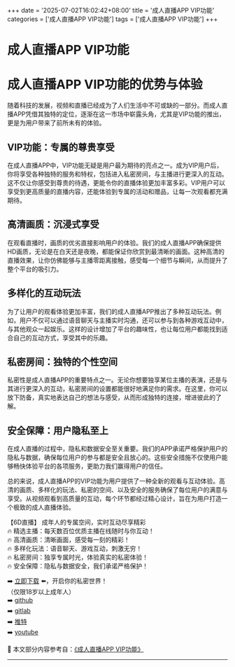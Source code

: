 +++
date = '2025-07-02T16:02:42+08:00'
title = '成人直播APP VIP功能'
categories = ['成人直播APP VIP功能']
tags = ['成人直播APP VIP功能']
+++

# 成人直播APP VIP功能

# 成人直播APP VIP功能的优势与体验

随着科技的发展，视频和直播已经成为了人们生活中不可或缺的一部分。而成人直播APP凭借其独特的定位，逐渐在这一市场中崭露头角，尤其是VIP功能的推出，更是为用户带来了前所未有的体验。

## VIP功能：专属的尊贵享受

在成人直播APP中，VIP功能无疑是用户最为期待的亮点之一。成为VIP用户后，你将享受各种独特的服务和特权，包括进入私密房间，与主播进行更深入的互动。这不仅让你感受到尊贵的待遇，更能令你的直播体验更加丰富多彩。VIP用户可以享受到更高质量的直播内容，还能体验到专属的活动和赠品，让每一次观看都充满期待。

## 高清画质：沉浸式享受

在观看直播时，画质的优劣直接影响用户的体验。我们的成人直播APP确保提供HD画质，无论是在白天还是夜晚，都能保证你欣赏到最清晰的画面。这种高清的直播效果，让你仿佛能够与主播零距离接触，感受每一个细节与瞬间，从而提升了整个平台的吸引力。

## 多样化的互动玩法

为了让用户的观看体验更加丰富，我们的成人直播APP推出了多种互动玩法。例如，用户不仅可以通过语音聊天与主播实时沟通，还可以参与到各种游戏互动中，与其他观众一起娱乐。这样的设计增加了平台的趣味性，也让每位用户都能找到适合自己的互动方式，享受其中的乐趣。

## 私密房间：独特的个性空间

私密性是成人直播APP的重要特点之一。无论你想要独享某位主播的表演，还是与其进行更深入的互动，私密房间的设置都能很好地满足你的需求。在这里，你可以放下防备，真实地表达自己的想法与感受，从而形成独特的连接，增进彼此的了解。

## 安全保障：用户隐私至上

在成人直播的过程中，隐私和数据安全至关重要。我们的APP承诺严格保护用户的隐私与数据，确保每位用户的参与都是安全且放心的。这些安全措施不仅使用户能够畅快体验平台的各项服务，更助力我们赢得用户的信任。

总的来说，成人直播APP的VIP功能为用户提供了一种全新的观看与互动体验。高清的画质、多样化的玩法、私密的空间、以及安全的服务确保了每位用户的满意与享受。从视频观看到高质量的互动，每个环节都经过精心设计，旨在为用户打造一个极致的成人直播体验。

【6D直播】
成年人的专属空间，实时互动尽享精彩  
🔥 精选主播：每天数百位优质主播在线随时与你互动！  
🔥 高清画质：清晰画面，感受每一刻的精彩！  
🔥 多样化玩法：语音聊天、游戏互动，刺激无穷！  
🔥 私密房间：独享专属时光，体验真实的私密体验！  
🔥 安全保障：隐私与数据安全，我们承诺严格保护！  

➡️ [立即下载](https://down123.s3.ap-east-1.amazonaws.com/down/down.html?channelCode=blog) ⬅️，开启你的私密世界！  
（仅限18岁以上成年人）  
➡️ [github](https://aldult-live.github.io/)  
➡️ [gitlab](https://seo-09598d.gitlab.io/)  
➡️ [推特](https://x.com/wegame33)  
➡️ [youtube](https://www.youtube.com/@6Dlive)


📘 本文部分内容参考自：[《成人直播APP VIP功能》](https://github.com/bantangzhibo66688/live)

---
